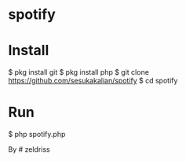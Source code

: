 # spotify

# Install
$ pkg install git
$ pkg install php
$ git clone https://github.com/sesukakalian/spotify
$ cd spotify

# Run
$ php spotify.php

By # zeldriss
